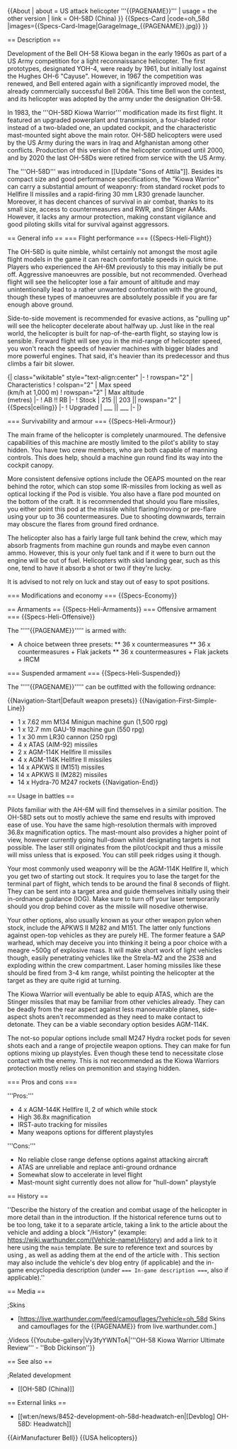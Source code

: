 {{About
| about = US attack helicopter '''{{PAGENAME}}'''
| usage = the other version
| link = OH-58D (China)
}}
{{Specs-Card
|code=oh_58d
|images={{Specs-Card-Image|GarageImage_{{PAGENAME}}.jpg}}
}}

== Description ==
<!-- ''In the description, the first part should be about the history of and the creation and combat usage of the helicopter, as well as its key features. In the second part, tell the reader about the helicopter in the game. Insert a screenshot of the vehicle, so that if the novice player does not remember the vehicle by name, he will immediately understand what kind of vehicle the article is talking about.'' -->
Development of the Bell OH-58 Kiowa began in the early 1960s as part of a US Army competition for a light reconnaissance helicopter. The first prototypes, designated YOH-4, were ready by 1961, but initially lost against the Hughes OH-6 "Cayuse". However, in 1967 the competition was renewed, and Bell entered again with a significantly improved model, the already commercially successful Bell 206A. This time Bell won the contest, and its helicopter was adopted by the army under the designation OH-58.

In 1983, the '''OH-58D Kiowa Warrior''' modification made its first flight. It featured an upgraded powerplant and transmission, a four-bladed rotor instead of a two-bladed one, an updated cockpit, and the characteristic mast-mounted sight above the main rotor. OH-58D helicopters were used by the US Army during the wars in Iraq and Afghanistan among other conflicts. Production of this version of the helicopter continued until 2000, and by 2020 the last OH-58Ds were retired from service with the US Army.

The '''OH-58D''' was introduced in [[Update "Sons of Attila"]]. Besides its compact size and good performance specifications, the "Kiowa Warrior" can carry a substantial amount of weaponry: from standard rocket pods to Hellfire II missiles and a rapid-firing 30 mm LR30 grenade launcher. Moreover, it has decent chances of survival in air combat, thanks to its small size, access to countermeasures and RWR, and Stinger AAMs. However, it lacks any armour protection, making constant vigilance and good piloting skills vital for survival against aggressors.

== General info ==
=== Flight performance ===
{{Specs-Heli-Flight}}
<!-- ''Describe how the helicopter behaves in the air. Speed, manoeuvrability, acceleration and allowable loads - these are the most important characteristics of the vehicle.'' -->
The OH-58D is quite nimble, whilst certainly not amongst the most agile flight models in the game it can reach comfortable speeds in quick time. Players who experienced the AH-6M previously to this may initially be put off. Aggressive manoeuvres are possible, but not recommended. Overhead flight will see the helicopter lose a fair amount of altitude and may unintentionally lead to a rather unwanted confrontation with the ground, though these types of manoeuvres are absolutely possible if you are far enough above ground.

Side-to-side movement is recommended for evasive actions, as "pulling up" will see the helicopter decelerate about halfway up. Just like in the real world, the helicopter is built for nap-of-the-earth flight, so staying low is sensible. Forward flight will see you in the mid-range of helicopter speed, you won't reach the speeds of heavier machines with bigger blades and more powerful engines. That said, it's heavier than its predecessor and thus climbs a fair bit slower.

{| class="wikitable" style="text-align:center"
|-
! rowspan="2" | Characteristics
! colspan="2" | Max speed<br>(km/h at 1,000 m)
! rowspan="2" | Max altitude<br>(metres)
|-
! AB !! RB
|-
! Stock
| 215 || 203 || rowspan="2" | {{Specs|ceiling}}
|-
! Upgraded
| ___ || ___
|-
|}

=== Survivability and armour ===
{{Specs-Heli-Armour}}
<!-- ''Examine the survivability of the helicopter. Note how vulnerable the structure is and how secure the pilot is, whether the fuel tanks are armoured, etc. Describe the armour, if there is any, and also mention the vulnerability of other critical systems.'' -->
The main frame of the helicopter is completely unarmoured. The defensive capabilities of this machine are mostly limited to the pilot's ability to stay hidden. You have two crew members, who are both capable of manning controls. This does help, should a machine gun round find its way into the cockpit canopy.

More consistent defensive options include the OEAPS mounted on the rear behind the rotor, which can stop some IR-missiles from locking as well as optical locking if the Pod is visible. You also have a flare pod mounted on the bottom of the craft. It is recommended that should you flare missiles, you either point this pod at the missile whilst flaring/moving or pre-flare using your up to 36 countermeasures. Due to shooting downwards, terrain may obscure the flares from ground fired ordnance.

The helicopter also has a fairly large full tank behind the crew, which may absorb fragments from machine gun rounds and maybe even cannon ammo. However, this is your only fuel tank and if it were to burn out the engine will be out of fuel. Helicopters with skid landing gear, such as this one, tend to have it absorb a shot or two if they're lucky.

It is advised to not rely on luck and stay out of easy to spot positions.

=== Modifications and economy ===
{{Specs-Economy}}

== Armaments ==
{{Specs-Heli-Armaments}}
=== Offensive armament ===
{{Specs-Heli-Offensive}}
<!-- ''Describe the offensive armament of the helicopter, if any. Describe how effective the cannons and machine guns are in battle, also what ammunition belts or drums are better to use. If there is no offensive weaponry, delete this subsection.'' -->

The '''''{{PAGENAME}}''''' is armed with:

* A choice between three presets:
** 36 x countermeasures
** 36 x countermeasures + Flak jackets
** 36 x countermeasures + Flak jackets + IRCM

=== Suspended armament ===
{{Specs-Heli-Suspended}}
<!-- ''Describe the helicopter's suspended armament: additional cannons under the winglets, any bombs, and rockets. Since any helicopter is essentially only a platform for suspended weaponry, this section is significant and deserves your special attention. If there is no suspended weaponry remove this subsection.'' -->
The '''''{{PAGENAME}}''''' can be outfitted with the following ordnance:

{{Navigation-Start|Default weapon presets}}
{{Navigation-First-Simple-Line}}

* 1 x 7.62 mm M134 Minigun machine gun (1,500 rpg)
* 1 x 12.7 mm GAU-19 machine gun (550 rpg)
* 1 x 30 mm LR30 cannon (250 rpg)
* 4 x ATAS (AIM-92) missiles
* 2 x AGM-114K Hellfire II missiles
* 4 x AGM-114K Hellfire II missiles
* 14 x APKWS II (M151) missiles
* 14 x APKWS II (M282) missiles
* 14 x Hydra-70 M247 rockets
{{Navigation-End}}

== Usage in battles ==
<!-- ''Describe the tactics of playing in a helicopter, the features of using the helicopter in a team and advice on tactics. Refrain from creating a "guide" - do not impose a single point of view, but instead, give the reader food for thought. Examine the most dangerous enemies and give recommendations on fighting them. If necessary, note the specifics of the game in different modes (AB, RB, SB).'' -->
Pilots familiar with the AH-6M will find themselves in a similar position. The OH-58D sets out to mostly achieve the same end results with improved ease of use. You have the same high-resolution thermals with improved 36.8x magnification optics. The mast-mount also provides a higher point of view, however currently going hull-down whilst designating targets is not possible. The laser still originates from the pilot/cockpit and thus a missile will miss unless that is exposed. You can still peek ridges using it though.

Your most commonly used weaponry will be the AGM-114K Hellfire II, which you get two of starting out stock. It requires you to lase the target for the terminal part of flight, which tends to be around the final 8 seconds of flight. They can be sent into a target area and guide themselves initially using their in-ordnance guidance (IOG). Make sure to turn off your laser temporarily should you drop behind cover as the missile will nosedive otherwise.

Your other options, also usually known as your other weapon pylon when stock, include the APKWS II M282 and M151. The latter only functions against open-top vehicles as they are purely HE. The former feature a SAP warhead, which may deceive you into thinking it being a poor choice with a meagre ~500g of explosive mass. It will make short work of light vehicles though, easily penetrating vehicles like the Strela-M2 and the 2S38 and exploding within the crew compartment. Laser homing missiles like these should be fired from 3-4 km range, whilst pointing the helicopter at the target as they are quite rigid at turning.

The Kiowa Warrior will eventually be able to equip ATAS, which are the Stinger missiles that may be familiar from other vehicles already. They can be deadly from the rear aspect against less manoeuvrable planes, side-aspect shots aren't recommended as they need to make contact to detonate. They can be a viable secondary option besides AGM-114K.

The not-so popular options include small M247 Hydra rocket pods for seven shots each and a range of projectile weapon options. They can make for fun options mixing up playstyles. Even though these tend to necessitate close contact with the enemy. This is not recommended as the Kiowa Warriors protection mostly relies on premonition and staying hidden.

=== Pros and cons ===
<!-- ''Summarise and briefly evaluate the vehicle in terms of its characteristics and combat effectiveness. Mark its pros and cons in the bulleted list. Try not to use more than 6 points for each of the characteristics. Avoid using categorical definitions such as "bad", "good" and the like - use substitutions with softer forms such as "inadequate" and "effective".'' -->

'''Pros:'''

* 4 x AGM-144K Hellfire II, 2 of which while stock
* High 36.8x magnification
* IRST-auto tracking for missiles
* Many weapons options for different playstyles

'''Cons:'''

* No reliable close range defense options against attacking aircraft
* ATAS are unreliable and replace anti-ground ordnance
* Somewhat slow to accelerate in level flight
* Mast-mount sight currently does not allow for "hull-down" playstyle

== History ==
<!-- ''Describe the history of the creation and combat usage of the helicopter in more detail than in the introduction. If the historical reference turns out to be too long, take it to a separate article, taking a link to the article about the vehicle and adding a block "/History" (example: <nowiki>https://wiki.warthunder.com/(Vehicle-name)/History</nowiki>) and add a link to it here using the <code>main</code> template. Be sure to reference text and sources by using <code><nowiki><ref></ref></nowiki></code>, as well as adding them at the end of the article with <code><nowiki><references /></nowiki></code>. This section may also include the vehicle's dev blog entry (if applicable) and the in-game encyclopedia description (under <code><nowiki>=== In-game description ===</nowiki></code>, also if applicable).'' -->
''Describe the history of the creation and combat usage of the helicopter in more detail than in the introduction. If the historical reference turns out to be too long, take it to a separate article, taking a link to the article about the vehicle and adding a block "/History" (example: <nowiki>https://wiki.warthunder.com/(Vehicle-name)/History</nowiki>) and add a link to it here using the <code>main</code> template. Be sure to reference text and sources by using <code><nowiki><ref></ref></nowiki></code>, as well as adding them at the end of the article with <code><nowiki><references /></nowiki></code>. This section may also include the vehicle's dev blog entry (if applicable) and the in-game encyclopedia description (under <code><nowiki>=== In-game description ===</nowiki></code>, also if applicable).''

== Media ==
<!-- ''Excellent additions to the article would be video guides, screenshots from the game, and photos.'' -->

;Skins

* [https://live.warthunder.com/feed/camouflages/?vehicle=oh_58d Skins and camouflages for the {{PAGENAME}} from live.warthunder.com.]

;Videos
{{Youtube-gallery|Vy3fyYWNToA|'''OH-58 Kiowa Warrior Ultimate Review''' - ''Bob Dickinson''}}

== See also ==
<!-- ''Links to the articles on the War Thunder Wiki that you think will be useful for the reader, for example:''
* ''reference to the series of the helicopter;''
* ''links to approximate analogues of other nations and research trees.'' -->

;Related development

* [[OH-58D (China)]]

== External links ==
<!-- ''Paste links to sources and external resources, such as:''
* ''topic on the official game forum;''
* ''other literature.'' -->

* [[wt:en/news/8452-development-oh-58d-headwatch-en|[Devblog] OH-58D: Headwatch]]

{{AirManufacturer Bell}}
{{USA helicopters}}